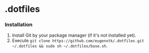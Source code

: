 # .dotfiles

### Installation

1. Install Git by your package manager (if it's not installed yet).
2. Execute `git clone https://github.com/eugenxtk/.dotfiles.git ~/.dotfiles && sudo sh ~/.dotfiles/base.sh`.
